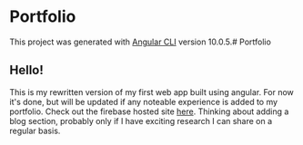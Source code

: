 # Portfolio

This project was generated with [Angular CLI](https://cullyn-porfolio.web.app) version 10.0.5.# Portfolio

## Hello!

This is my rewritten version of my first web app built using angular. For now it's done, but will be updated if any noteable experience is added to my portfolio. Check out the firebase hosted site [here](https://github.com/angular/angular-cli). Thinking about adding a blog section, probably only if I have exciting research I can share on a regular basis.
